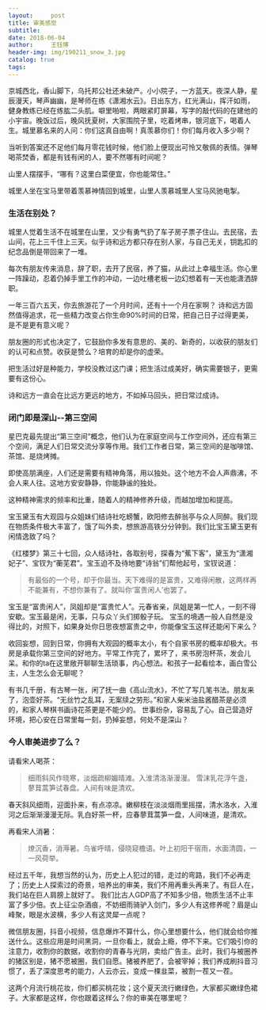 ```yaml
--- 
layout:     post 
title: 审美感觉 
subtitle:  
date: 2018-06-04
author:     王钰博 
header-img: img/190211_snow_3.jpg
catalog: true
tags:
--- 
```


京城西北，香山脚下，乌托邦公社还未破产。小小院子，一方蓝天。夜深人静，星辰漫天，琴声幽幽，是琴师在练《潇湘水云》。日出东方，红光满山，挥汗如雨，健身教练已经在练肱二头肌。噼里啪啦，两眼紧盯屏幕，写字的敲代码的在建他的小宇宙。晚饭过后，晚风抚夏树，大家围院子里，吃着烤串，银河底下，喝着人生。城里慕名来的人问：你们这真自由啊！真羡慕你们！你们每月收入多少啊？

当听到答案还不足他们每月零花钱时候，他们脸上便现出可怜又敬佩的表情。弹琴喝茶焚香，都是有钱有闲的人，要不然哪有时间呢？

山里人摆摆手，“哪有？这里白菜便宜，你也能常住。”

城里人坐在宝马里带着羡慕神情回到城里，山里人羡慕城里人宝马风驰电掣。


### 生活在别处？
城里人觉着生活不在城里在山里，又少有勇气扔了车子房子票子住山。去民宿，去山间，花上三千住上三天。似乎诗和远方都只存在别人家，与自己无关，钥匙扣的纪念品倒是带回来了一堆。

每次有朋友传来消息，辞了职，去开了民宿，养了猫，从此过上幸福生活。你心里一阵躁动，忍着仍掉手里工作的冲动，一边吐槽老板一边幻想着有一天也能潇洒辞职。

一年三百六五天，你去旅游花了一个月时间，还有十一个月在家啊？
诗和远方固然值得追求，花一些精力改变占你生命90%时间的日常，把自己日子过得更美，是不是更有意义呢？


朋友圈的形式也决定了，它鼓励你多发有意思的、美的、新奇的，以收获的朋友们的认可和点赞。收获是赞么？培育的却是你的虚荣。

把生活过好是种能力，学校没教过这门课；把生活过成美好，确实需要银子，更需要有这份心。

诗和远方一直会在比远方更远的地方，不如掉马回头，把日常过成诗。

### 闭门即是深山--第三空间

星巴克最先提出“第三空间”概念，他们认为在家庭空间与工作空间外，还应有第三个空间，满足人们日常交流分享等作用。我们工作者日常，第三空间的是咖啡馆、茶馆、是烧烤摊。

即使高朋满座，人们还是需要有精神角落，用以独处。这个地方不会人声鼎沸，不会人来人往。这地方安安静静，你能静谧的独处。

这种精神需求的频率和比重，随着人的精神修养升级，而越加增加和提高。

宝玉黛玉有大观园与众姐妹们结诗社吃螃蟹，欧阳修去醉翁亭与众人同醉。我们现在物质条件极大丰富了，饿了叫外卖，想旅游高铁分分钟到。我们比宝玉黛玉更有闲情逸致了吗？

《红楼梦》第三十七回，众人结诗社，各取别号，探春为“蕉下客”，黛玉为“潇湘妃子”、宝钗为“蘅芜君”。宝玉迫不及待地要“诗翁”们帮他起号，宝钗说道：
> 有最俗的一个号，却于你最当。天下难得的是富贵，又难得闲散，这两样再不能兼有，不想你兼有了。就叫你‘富贵闲人’也罢了。

宝玉是“富贵闲人”，凤姐却是“富贵忙人”。元春省亲，凤姐是第一忙人，一刻不得安歇。宝玉最是闲，无事，只与众丫头们掷骰子玩。
宝玉的境遇一般人自然是没得比的，对照下，如果身处你日思夜想富贵之中，你能像宝玉这样还能闲下来么？

收回妄想，回到日常，你拥有大观园的概率太小，有个自家书房的概率却极大。书房是承载你第三空间的好地方。平常工作完了，累坏了，来书房泡杯茶，发会儿呆。和你的ta在这里敞开聊聊生活琐事，内心想法。和孩子一起看绘本，画白雪公主，人生怎么会无聊呢？

有书几千册，有古琴一张，闲了抚一曲《高山流水》，不忙了写几笔书法。朋友来了，泡壶好茶。“无丝竹之乱耳，无案牍之劳形。”和家人柴米油盐酱醋茶是必须的，和家人琴棋书画诗花茶更是不能少的。
世事纷杂，容易乱了心。自己营造好环境，把心安在日常里每一刻，扔掉妄想，何处不是深山？



### 今人审美进步了么？

请看宋人喝茶：
> 细雨斜风作晓寒，淡烟疏柳媚晴滩。入淮清洛渐漫漫。
雪沫乳花浮午盏，蓼茸蒿笋试春盘。人间有味是清欢。 

春天斜风细雨，迎面扑来，有点凉凉。嫩柳枝在淡淡烟雨里摇摆，清水洛水，入淮河之后渐渐漫漫无际。乳白好茶一杯，应春蓼茸蒿笋一盘，人间味道，是清欢。


再看宋人消暑：
> 燎沉香，消溽暑。鸟雀呼晴，侵晓窥檐语。叶上初阳干宿雨，水面清圆，一一风荷举。

经过五千年，我想当然的认为，历史上人犯过的错，走过的弯路，我们不必再走了；历史上人探索过的奇景，培养出的审美，我们不用再重头再来了。有巨人在，我们站在巨人肩膀上就好了。
我们比古人GDP高了不知多少倍，物质生活不止丰富了多少倍。衣上征尘杂酒痕，不妨细雨骑驴入剑门，多少人有这修养呢？眉是山峰聚，眼是水波横，多少人有这灵犀一点呢？

微信朋友圈，抖音小视频，信息爆炸不算什么，你心里想要什么，他们就会给你推送什么。这些应用是时间黑洞，一旦你看上，就会上瘾，停不下来。它们吸引你的注意力，收割你的数据，收割你的青春与光阴，卖给广告主。此时，我们与被圈养的猪区别是，猪不愿被圈，我们自愿。猪被养肥了，会被宰掉；我们养成刷抖音习惯了，丢了深度思考的能力，人云亦云，变成一棵韭菜，被割一茬又一茬。

这两个月流行桃花妆，你们都买桃花妆；这个夏天流行嫩绿色，大家都买嫩绿色裙子。大家都是这样，你也跟着这样么？你的审美在哪里呢？






